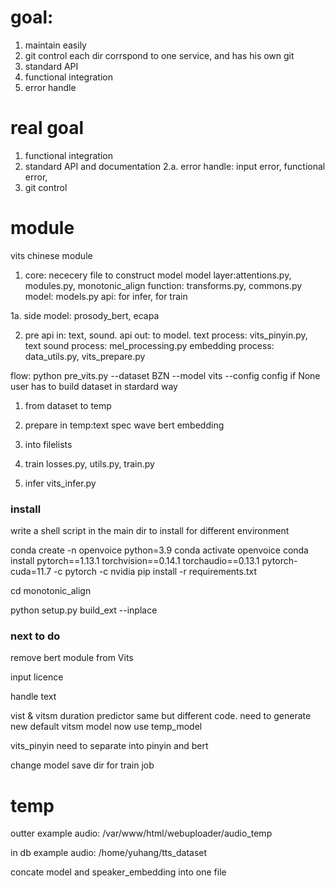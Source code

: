 # goal:
1. maintain easily 
2. git control
each dir corrspond to one service, and has his own git 
3. standard API
4. functional integration
5. error handle



# real goal
1. functional integration
2. standard API and documentation
2.a. error handle: input error, functional error, 
3. git control

# module 
vits chinese module
1. core: nececery file to construct model
model layer:attentions.py, modules.py, monotonic_align
function: transforms.py, commons.py
model: models.py
api: for infer, for train




1a.  side model: prosody_bert, ecapa


2. pre
api in: text, sound.
api out: to model.
text process: vits_pinyin.py, text
sound process: mel_processing.py
embedding process:
data_utils.py, vits_prepare.py

flow:
python pre_vits.py --dataset BZN --model vits --config config
if None user has to build dataset in stardard way
1. from dataset to temp
2. prepare in temp:text spec wave bert embedding
3. into filelists




3. train
losses.py, utils.py, train.py
4. infer
vits_infer.py


### install
write a shell script in the main dir to install for different environment

conda create -n openvoice python=3.9
conda activate openvoice
conda install pytorch==1.13.1 torchvision==0.14.1 torchaudio==0.13.1 pytorch-cuda=11.7 -c pytorch -c nvidia
pip install -r requirements.txt

cd monotonic_align

python setup.py build_ext --inplace


### next to do
remove bert module from Vits

input licence

handle text

vist & vitsm duration predictor same but different code.
need to generate new default vitsm model
now use temp_model

vits_pinyin need to separate into pinyin and bert

change model save dir for train job
# temp
outter example audio:
/var/www/html/webuploader/audio_temp

in db example audio:
/home/yuhang/tts_dataset

concate model and speaker_embedding into one file
